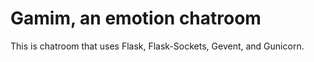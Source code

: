 
# Gamim, an emotion chatroom

This is chatroom that uses Flask, Flask-Sockets, Gevent, and Gunicorn.
